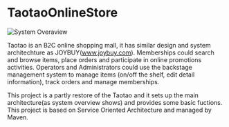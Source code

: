 # TaotaoOnlineStore
![System Overaview](https://github.com/zhsh0429/TaotaoOnlineStore/blob/master/Documents/Project%20Diagram.png?raw=true "System Overview")


Taotao is an B2C online shopping mall, it has similar design and system architechture as JOYBUY(www.joybuy.com). Memberships could search and browse items, place orders and participate in online promotions activities. Operators and Administrators could use the backstage management system to manage items (on/off the shelf, edit detail information), track orders and manage memberships.

This project is a partly restore of the Taotao and it sets up the main architecture(as system overview shows) and provides some basic fuctions. This project is based on Service Oriented Architecture and managed by Maven.



